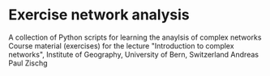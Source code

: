 # Exercise network analysis
A collection of Python scripts for learning the anaylsis of complex networks
Course material (exercises) for the lecture "Introduction to complex networks", Institute of Geography, University of Bern, Switzerland
Andreas Paul Zischg

